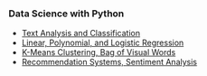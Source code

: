 ### Data Science with Python
 * <a href="/lecture-notes/en/data-science-python/text-analysis-classification/">Text Analysis and Classification</a>
 * <a href="/lecture-notes/en/data-science-python/linear-polynomial-logistic-regression/">Linear, Polynomial, and Logistic Regression</a>
 * <a href="/lecture-notes/en/data-science-python/clustering-bovw/">K-Means Clustering, Bag of Visual Words</a>
 * <a href="/lecture-notes/en/data-science-python/recommendation-systems-sentiment-analysis/">Recommendation Systems, Sentiment Analysis</a>

 